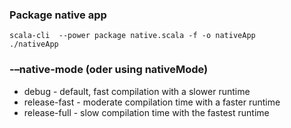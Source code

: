 ### Package native app
```shell
scala-cli  --power package native.scala -f -o nativeApp
./nativeApp
```

### -–native-mode (oder using nativeMode)
* debug - default, fast compilation with a slower runtime
* release-fast - moderate compilation time with a faster runtime
* release-full - slow compilation time with the fastest runtime